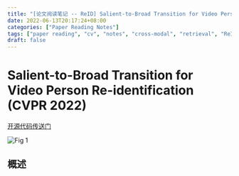 ```yaml
---
title: "[论文阅读笔记 -- ReID] Salient-to-Broad Transition for Video Person Re-identification (CVPR 2022)"
date: 2022-06-13T20:17:24+08:00
categories: ["Paper Reading Notes"]
tags: ["paper reading", "cv", "notes", "cross-modal", "retrieval", "ReID", "video"]
draft: false
---
```


# Salient-to-Broad Transition for Video Person Re-identification (CVPR 2022)

[开源代码传送门](https://github.com/baist/SINet)

![Fig 1](/images/2022/PRN236/1.png)

## 概述



